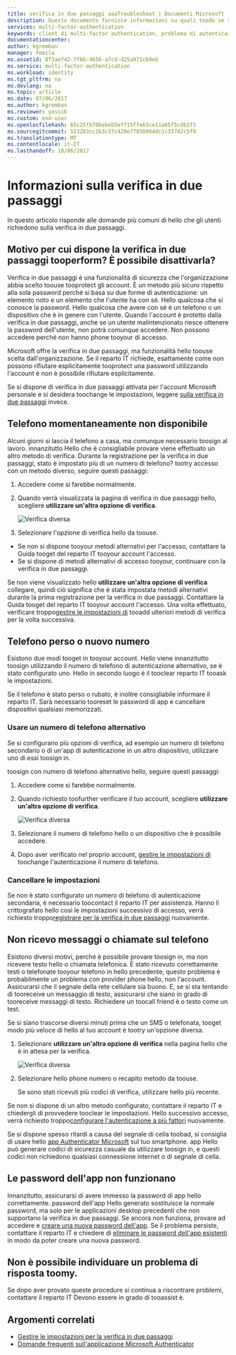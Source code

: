 ```yaml
---
title: verifica in due passaggi aaaTroubleshoot | Documenti Microsoft
description: Questo documento fornisce informazioni su quali toodo se si verifica un problema con Azure multi-Factor Authentication.
services: multi-factor-authentication
keywords: client di multi-factor authentication, problema di autenticazione, ID di correlazione
documentationcenter: 
author: kgremban
manager: femila
ms.assetid: 8f3aef42-7f66-4656-a7cd-d25a971cb9eb
ms.service: multi-factor-authentication
ms.workload: identity
ms.tgt_pltfrm: na
ms.devlang: na
ms.topic: article
ms.date: 07/06/2017
ms.author: kgremban
ms.reviewer: yossib
ms.custom: end-user
ms.openlocfilehash: 65c25fb70bebeb5eff15ffe63ce11a65f5cdb1f5
ms.sourcegitcommit: 523283cc1b3c37c428e77850964dc1c33742c5f0
ms.translationtype: MT
ms.contentlocale: it-IT
ms.lasthandoff: 10/06/2017
---
```

# <a name="get-help-with-two-step-verification"></a>Informazioni sulla verifica in due passaggi
In questo articolo risponde alle domande più comuni di hello che gli utenti richiedono sulla verifica in due passaggi. 

## <a name="why-do-i-have-tooperform-two-step-verification-can-i-turn-it-off"></a>Motivo per cui dispone la verifica in due passaggi tooperform? È possibile disattivarla?

Verifica in due passaggi è una funzionalità di sicurezza che l'organizzazione abbia scelto toouse tooprotect gli account. È un metodo più sicuro rispetto alla sola password perché si basa su due forme di autenticazione: un elemento noto e un elemento che l'utente ha con sé. Hello qualcosa che si conosce la password. Hello qualcosa che avere con sé è un telefono o un dispositivo che è in genere con l'utente. Quando l'account è protetto dalla verifica in due passaggi, anche se un utente malintenzionato riesce ottenere la password dell'utente, non potrà comunque accedere. Non possono accedere perché non hanno phone tooyour di accesso. 

Microsoft offre la verifica in due passaggi, ma funzionalità hello toouse scelta dall'organizzazione. Se il reparto IT richiede, esattamente come non possono rifiutare esplicitamente tooprotect una password utilizzando l'account è non è possibile rifiutare esplicitamente. 

Se si dispone di verifica in due passaggi attivata per l'account Microsoft personale e si desidera toochange le impostazioni, leggere [sulla verifica in due passaggi](https://support.microsoft.com/help/12408/microsoft-account-about-two-step-verification) invece. 

## <a name="i-dont-have-my-phone-with-me-today"></a>Telefono momentaneamente non disponibile

Alcuni giorni si lascia il telefono a casa, ma comunque necessario toosign al lavoro. innanzitutto Hello che è consigliabile provare viene effettuato un altro metodo di verifica. Durante la registrazione per la verifica in due passaggi, stato è impostato più di un numero di telefono? tootry accesso con un metodo diverso, seguire questi passaggi:

1. Accedere come si farebbe normalmente.
2. Quando verrà visualizzata la pagina di verifica in due passaggi hello, scegliere **utilizzare un'altra opzione di verifica**.

   ![Verifica diversa](./media/multi-factor-authentication-end-user-troubleshoot/diff_option.png)

3. Selezionare l'opzione di verifica hello da toouse. 
  - Se non si dispone tooyour metodi alternativi per l'accesso, contattare la Guida tooget del reparto IT tooyour account l'accesso.
  - Se si dispone di metodi alternativi di accesso tooyour, continuare con la verifica in due passaggi.

Se non viene visualizzato hello **utilizzare un'altra opzione di verifica** collegare, quindi ciò significa che è stata impostata metodi alternativi durante la prima registrazione per la verifica in due passaggi. Contattare la Guida tooget del reparto IT tooyour account l'accesso. Una volta effettuato, verificare troppo[gestire le impostazioni di](multi-factor-authentication-end-user-manage-settings.md) tooadd ulteriori metodi di verifica per la volta successiva. 

## <a name="i-lost-my-phone-or-got-a-new-number"></a>Telefono perso o nuovo numero
Esistono due modi tooget in tooyour account. Hello viene innanzitutto toosign utilizzando il numero di telefono di autenticazione alternativo, se è stato configurato uno. Hello in secondo luogo è il tooclear reparto IT tooask le impostazioni.

Se il telefono è stato perso o rubato, è inoltre consigliabile informare il reparto IT. Sarà necessario tooreset le password di app e cancellare dispositivi qualsiasi memorizzati. 

### <a name="use-an-alternate-phone-number"></a>Usare un numero di telefono alternativo
Se si configurano più opzioni di verifica, ad esempio un numero di telefono secondario o di un'app di autenticazione in un altro dispositivo, utilizzare uno di essi toosign in.

toosign con numero di telefono alternativo hello, seguire questi passaggi:

1. Accedere come si farebbe normalmente.
2. Quando richiesto toofurther verificare il tuo account, scegliere **utilizzare un'altra opzione di verifica**.
   
   ![Verifica diversa](./media/multi-factor-authentication-end-user-troubleshoot/diff_option.png)

3. Selezionare il numero di telefono hello o un dispositivo che è possibile accedere.
4. Dopo aver verificato nel proprio account, [gestire le impostazioni di](multi-factor-authentication-end-user-manage-settings.md) toochange l'autenticazione il numero di telefono.

### <a name="clear-your-settings"></a>Cancellare le impostazioni
Se non è stato configurato un numero di telefono di autenticazione secondaria, è necessario toocontact il reparto IT per assistenza. Hanno li crittografato hello così le impostazioni successivo di accesso, verrà richiesto troppo[registrare per la verifica in due passaggi](multi-factor-authentication-end-user-first-time.md) nuovamente.

## <a name="i-am-not-receiving-a-text-or-call-on-my-phone"></a>Non ricevo messaggi o chiamate sul telefono
Esistono diversi motivi, perché è possibile provare toosign in, ma non ricevere testo hello o chiamata telefonica. È stato ricevuto correttamente testi o telefonate tooyour telefono in hello precedente, questo problema è probabilmente un problema con provider phone hello, non l'account. Assicurarsi che il segnale della rete cellulare sia buono. E, se si sta tentando di tooreceive un messaggio di testo, assicurarsi che siano in grado di tooreceive messaggi di testo. Richiedere un toocall friend è o testo come un test. 

Se si siano trascorse diversi minuti prima che un SMS o telefonata, tooget modo più veloce di hello al tuo account è tootry un'opzione diversa.

1. Selezionare **utilizzare un'altra opzione di verifica** nella pagina hello che è in attesa per la verifica.
   
    ![Verifica diversa](./media/multi-factor-authentication-end-user-troubleshoot/diff_option.png)
2. Selezionare hello phone numero o recapito metodo da toouse.
   
    Se sono stati ricevuti più codici di verifica, utilizzare hello più recente.

Se non si dispone di un altro metodo configurato, contattare il reparto IT e chiedergli di provvedere tooclear le impostazioni. Hello successivo accesso, verrà richiesto troppo[configurare l'autenticazione a più fattori](multi-factor-authentication-end-user-first-time.md) nuovamente.

Se si dispone spesso ritardi a causa del segnale di cella toobad, si consiglia di usare hello [app Authenticator Microsoft](microsoft-authenticator-app-how-to.md) sul tuo smartphone. app Hello può generare codici di sicurezza casuale da utilizzare toosign in, e questi codici non richiedono qualsiasi connessione internet o di segnale di cella.

## <a name="app-passwords-are-not-working"></a>Le password dell'app non funzionano
Innanzitutto, assicurarsi di avere immesso la password di app hello correttamente. password dell'app Hello generato sostituisce la normale password, ma solo per le applicazioni desktop precedenti che non supportano la verifica in due passaggi. Se ancora non funziona, provare ad accedere e [creare una nuova password dell'app](multi-factor-authentication-end-user-app-passwords.md).  Se il problema persiste, contattare il reparto IT e chiedere di [eliminare le password dell'app esistenti](../multi-factor-authentication-manage-users-and-devices.md) in modo da poter creare una nuova password.

## <a name="i-didnt-find-an-answer-toomy-problem"></a>Non è possibile individuare un problema di risposta toomy.
Se dopo aver provato queste procedure si continua a riscontrare problemi, contattare il reparto IT Devono essere in grado di tooassist è.

## <a name="related-topics"></a>Argomenti correlati
* [Gestire le impostazioni per la verifica in due passaggi](multi-factor-authentication-end-user-manage-settings.md)  
* [Domande frequenti sull'applicazione Microsoft Authenticator](microsoft-authenticator-app-faq.md)

